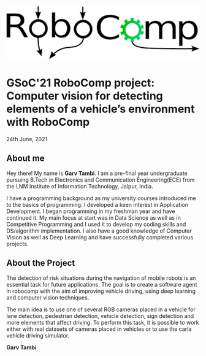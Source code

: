 <p align="center">
  <img src="./assets/Robocomp.png" width="550" title="hover text">
</p>

# GSoC'21 RoboComp project: Computer vision for detecting elements of a vehicle’s environment with RoboComp


24th June, 2021

## About me

Hey there! My name is **Garv Tambi**. I am a pre-final year undergraduate pursuing B.Tech in Electronics and Communication Engineering(ECE) from the LNM Institute of Information Technology, Jaipur, India.

I have a programming background as my university courses introduced me to the basics of programming. I developed a keen interest in Application Development. I began programming in my freshman year and have continued it. My main focus at start was in Data Science as well as in Competitive Programming and I used it to develop my coding skills and DS/algorithm implementation. I also have a good knowledge of Computer Vision as well as Deep Learning and have successfully completed various projects.



## About the Project

The detection of risk situations during the navigation of mobile robots is an essential task for future applications. The goal is to create a software agent in robocomp with the aim of improving vehicle driving, using deep learning and computer vision techniques.

The main idea is to use one of several RGB cameras placed in a vehicle for lane detection, pedestrian detection, vehicle detection, sign detection and more elements that affect driving. To perform this task, it is possible to work either with real datasets of cameras placed in vehicles or to use the carla vehicle driving simulator.

**Garv Tambi**
